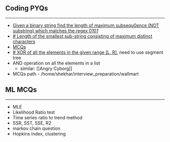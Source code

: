 ## Coding PYQs
---
- [Given a binary string find the length of maximum subsequ0ence (NOT substring) which matches the regex 0*1*0*1*](https://leetcode.com/discuss/interview-question/412580/Walmart-labs-or-Longest-subsequence-which-matches-the-regex-0*1*0*1*)
- [# Length of the smallest sub-string consisting of maximum distinct characters](https://practice.geeksforgeeks.org/problems/smallest-distant-window3132/1)
- [MCQs](https://imgur.com/a/Z7h58m0)
- [# XOR of all the elements in the given range [L, R]](https://www.geeksforgeeks.org/xor-of-all-the-elements-in-the-given-range-l-r/), need to use segment tree
- AND operation on all the elements in a list
	- similar: [[Angry Cyborg]]
- MCQs path - /home/shekhar/interview_preparation/wallmart

## ML MCQs
---
- MLE
- Likelihood Ratio test
- Time series ratio to trend method
- SSR, SST, SSE, R2
- markov chain question
- Hopkins index, clustering